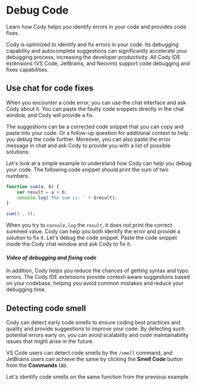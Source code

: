 # Debug Code

<p class="subtitle">Learn how Cody helps you identify errors in your code and provides code fixes.</p>

Cody is optimized to identify and fix errors in your code. Its debugging capability and autocomplete suggestions can significantly accelerate your debugging process, increasing the developer productivity. All Cody IDE extensions (VS Code, JetBrains, and Neovim) support code debugging and fixes capabilities.

## Use chat for code fixes

When you encounter a code error, you can use the chat interface and ask Cody about it. You can paste the faulty code snippets directly in the chat window, and Cody will provide a fix.

The suggestions can be a corrected code snippet that you can copy and paste into your code. Or a follow-up question for additional context to help you debug the code further. Moreover, you can also paste the error message in chat and ask Cody to provide you with a list of possible solutions.

Let's look at a simple example to understand how Cody can help you debug your code. The following code snippet should print the sum of two numbers.

```js
function sum(a, b) {
	var result = a + b;
	console.log('The sum is: ' + $result);
}

sum(3 , 4);
```

When you try to `console.log` the `result`, it does not print the correct summed value. Cody can help you both identify the error and provide a solution to fix it. Let's debug the code snippet. Paste the code snippet inside the Cody chat window and ask Cody to fix it.

#### *Video of debugging and fixing code*

In addition, Cody helps you reduce the chances of getting syntax and typo errors. The Cody IDE extensions provide context-aware suggestions based on your codebase, helping you avoid common mistakes and reduce your debugging time.

## Detecting code smell

Cody can detect early code smells to ensure coding best practices and quality and provide suggestions to improve your code. By detecting such potential errors early on, you can avoid scalability and code maintainability issues that might arise in the future.

VS Code users can detect code smells by the `/smell` command, and JetBrains users can achieve the same by clicking the **Smell Code** button from the **Commands** tab.

Let's identify code smells on the same function from the previous example.
